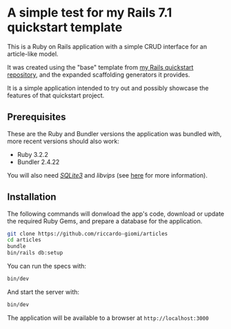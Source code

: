 # A simple test for my Rails 7.1 quickstart template

This is a Ruby on Rails application with a simple CRUD interface for an
article-like model.

It was created using the "base" template from [my Rails quickstart
repository](https://github.com/riccardo-giomi/rails-7.1-quickstart), and the
expanded scaffolding generators it provides.

It is a simple application intended to try out and possibly showcase the
features of that quickstart project.

## Prerequisites

These are the Ruby and Bundler versions the application was bundled with, more
recent versions should also work:

- Ruby 3.2.2
- Bundler 2.4.22

You will also need *[SQLite3](https://www.sqlite.org/)* and *libvips* (see
[here](https://github.com/libvips/ruby-vips) for more information).

## Installation

The following commands will donwload the app's code, download or update the
required Ruby Gems, and prepare a database for the application.

``` bash
git clone https://github.com/riccardo-giomi/articles
cd articles
bundle
bin/rails db:setup
```

You can run the specs with:
``` bash
bin/dev
```

And start the server with:
``` bash
bin/dev
```

The application will be available to a browser at `http://localhost:3000`
